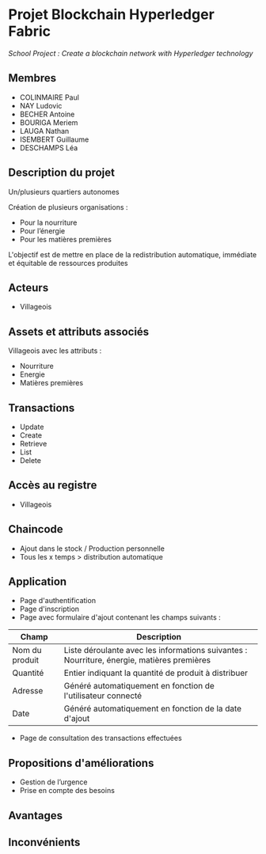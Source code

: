 # Projet Blockchain Hyperledger Fabric
*School Project : Create a blockchain network with Hyperledger technology*


## Membres 

-   COLINMAIRE Paul
-   NAY Ludovic
-   BECHER Antoine
-   BOURIGA Meriem
-   LAUGA Nathan   
-   ISEMBERT Guillaume    
-   DESCHAMPS Léa

## Description du projet

Un/plusieurs quartiers autonomes

Création de plusieurs organisations :
-  Pour la nourriture
-  Pour l’énergie
-  Pour les matières premières
 
L'objectif est de mettre en place de la redistribution automatique, immédiate et équitable de ressources produites 


## Acteurs

-   Villageois

## Assets  et attributs associés 

Villageois avec les attributs :
-   Nourriture
-   Energie
-   Matières premières

## Transactions 

-   Update
-   Create
-   Retrieve
-   List
-   Delete

## Accès au registre 

-   Villageois 

## Chaincode 

-   Ajout dans le stock / Production personnelle
-   Tous les x temps > distribution automatique

## Application 

-   Page d'authentification  
-   Page d'inscription 
-   Page avec formulaire d'ajout contenant les champs suivants : 

| Champ | Description |
|--|--|
| Nom du produit | Liste déroulante avec les informations suivantes : Nourriture, énergie, matières premières |
| Quantité | Entier indiquant la quantité de produit à distribuer |
| Adresse | Généré automatiquement en fonction de l'utilisateur connecté |
| Date | Généré automatiquement en fonction de la date d'ajout |
  
-   Page de consultation des transactions effectuées 

## Propositions d'améliorations

-   Gestion de l’urgence
-   Prise en compte des besoins 

## Avantages 


## Inconvénients 
